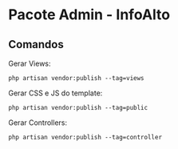 # Pacote Admin - InfoAlto

## Comandos

<p>Gerar Views: </p>
<code>php artisan vendor:publish --tag=views</code>
<p>Gerar CSS e JS do template: </p>
<code>php artisan vendor:publish --tag=public</code>
<p>Gerar Controllers: </p>
<code>php artisan vendor:publish --tag=controller</code>